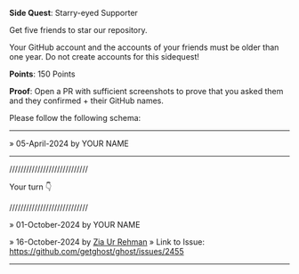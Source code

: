 **Side Quest**: Starry-eyed Supporter

Get five friends to star our repository. 

Your GitHub account and the accounts of your friends must be older than one year. Do not create accounts for this sidequest!

**Points**: 150 Points

**Proof**: Open a PR with sufficient screenshots to prove that you asked them and they confirmed + their GitHub names.

Please follow the following schema:

---

» 05-April-2024 by YOUR NAME

---

////////////////////////////

Your turn 👇

////////////////////////////

» 01-October-2024 by YOUR NAME

» 16-October-2024 by [Zia Ur Rehman](@zia_webdev)
» Link to Issue: https://github.com/getghost/ghost/issues/2455


---
